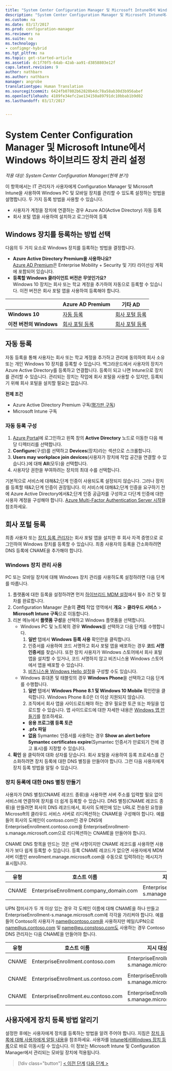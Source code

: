 ```yaml
---
title: "System Center Configuration Manager 및 Microsoft Intune에서 Windows 하이브리드 장치 관리 설정 | Microsoft 문서"
description: "System Center Configuration Manager 및 Microsoft Intune에서 Windows 장치 관리 설정"
ms.custom: na
ms.date: 03/17/2017
ms.prod: configuration-manager
ms.reviewer: na
ms.suite: na
ms.technology:
- configmgr-hybrid
ms.tgt_pltfrm: na
ms.topic: get-started-article
ms.assetid: dc1f70f5-64ab-42ab-aa91-d3858803e12f
caps.latest.revision: 9
author: nathbarn
ms.author: nathbarn
manager: angrobe
translationtype: Human Translation
ms.sourcegitcommit: 6424fb07802b62820b4dc78a58ab30d3b956abef
ms.openlocfilehash: 4189fe34efc2ae134150a89791dc10bbab1b9d02
ms.lasthandoff: 03/17/2017


---
```

# <a name="set-up-windows-hybrid-device-management-with-system-center-configuration-manager-and-microsoft-intune"></a>System Center Configuration Manager 및 Microsoft Intune에서 Windows 하이브리드 장치 관리 설정

*적용 대상: System Center Configuration Manager(현재 분기)*

이 항목에서는 IT 관리자가 사용자에게 Configuration Manager 및 Microsoft Intune을 사용하여 Windows PC 및 모바일 장치를 관리할 수 있도록 설정하는 방법을 설명합니다. 두 가지 등록 방법을 사용할 수 있습니다.
-  사용자가 계정을 장치에 연결하는 경우 Azure AD(Active Directory) 자동 등록
- 회사 포털 앱을 사용하여 설치하고 로그인하여 등록

## <a name="choose-how-to-enroll-windows-devices"></a>Windows 장치를 등록하는 방법 선택

다음의 두 가지 요소로 Windows 장치를 등록하는 방법을 결정합니다.
- **Azure Active Directory Premium을 사용하나요?** <br>[Azure AD Premium](https://docs.microsoft.com/azure/active-directory/active-directory-get-started-premium)은 Enterprise Mobility + Security 및 기타 라이선싱 계획에 포함되어 있습니다.
- **등록할 Windows 클라이언트 버전은 무엇인가요?** <br>Windows 10 장치는 회사 또는 학교 계정을 추가하여 자동으로 등록할 수 있습니다. 이전 버전은 회사 포털 앱을 사용하여 등록해야 합니다.

||**Azure AD Premium**|**기타 AD**|
|----------|---------------|---------------|  
|**Windows 10**|[자동 등록](#automatic-enrollment) |[회사 포털 등록](#company-portal-enrollment)|
|**이전 버전의 Windows**|[회사 포털 등록](#company-portal-enrollment)|[회사 포털 등록](#company-portal-enrollment)|

## <a name="automatic-enrollment"></a>자동 등록

자동 등록을 통해 사용자는 회사 또는 학교 계정을 추가하고 관리에 동의하여 회사 소유 또는 개인 Windows 10 장치를 등록할 수 있습니다. 백그라운드에서 사용자의 장치가 Azure Active Directory를 등록하고 연결합니다. 등록이 되고 나면 Intune으로 장치를 관리할 수 있습니다. 관리되는 장치는 작업에 회사 포털을 사용할 수 있지만, 등록되기 위해 회사 포털을 설치할 필요는 없습니다.

**전제 조건**
- Azure Active Directory Premium 구독([평가판 구독](http://go.microsoft.com/fwlink/?LinkID=816845))
- Microsoft Intune 구독

### <a name="configure-automatic-enrollment"></a>자동 등록 구성

1. [Azure Portal](https://manage.windowsazure.com)에 로그인하고 왼쪽 창의 **Active Directory** 노드로 이동한 다음 해당 디렉터리를 선택합니다.
2. **Configure**(구성)를 선택하고 **Devices**(장치)라는 섹션으로 스크롤합니다.
3. **Users may workplace join devices**(사용자가 장치에 작업 공간을 연결할 수 있습니다.)에 대해 **All**(모두)을 선택합니다.
4. 사용자당 권한을 부여하려는 장치의 최대 수를 선택합니다.

기본적으로 서비스에 대해&2;단계 인증이 사용되도록 설정되지 않습니다. 그러나 장치를 등록할 때&2;단계 인증이 권장됩니다. 이 서비스에 대해&2;단계 인증을 요구하기 전에 Azure Active Directory에서&2;단계 인증 공급자를 구성하고 다단계 인증에 대한 사용자 계정을 구성해야 합니다. [Azure Multi-Factor Authentication Server 시작](https://docs.microsoft.com/azure/multi-factor-authentication/multi-factor-authentication-get-started-cloud)을 참조하세요.

## <a name="company-portal-enrollment"></a>회사 포털 등록
최종 사용자 또는 [장치 등록 관리자](enroll-devices-with-device-enrollment-manager.md)는 회사 포털 앱을 설치한 후 회사 자격 증명으로 로그인하여 Windows 장치를 등록할 수 있습니다. 최종 사용자의 등록을 간소화하려면 DNS 등록에 CNAME을 추가해야 합니다.

### <a name="enable-windows-device-management"></a>Windows 장치 관리 사용
PC 또는 모바일 장치에 대해 Windows 장치 관리를 사용하도록 설정하려면 다음 단계를 따릅니다.

1.  플랫폼에 대한 등록을 설정하려면 먼저 [하이브리드 MDM 설정](setup-hybrid-mdm.md)에서 필수 조건 및 절차를 완료합니다.  
2.  Configuration Manager 콘솔의 **관리** 작업 영역에서 **개요** > **클라우드 서비스** > **Microsoft Intune 구독**으로 이동합니다.  
3.  리본 메뉴에서 **플랫폼 구성**을 선택하고 Windows 플랫폼을 선택합니다.
    - Windows PC 및 노트북의 경우 **Windows**를 선택하고 다음 단계를 수행합니다.
      1. **일반** 탭에서 **Windows 등록 사용** 확인란을 클릭합니다.
      2. 인증서를 사용하여 코드 서명하고 회사 포털 앱을 배포하는 경우 **코드 서명 인증서**를 찾습니다. 또한 장치 사용자가 Windows 스토어에서 회사 포털 앱을 설치할 수 있거나, 코드 서명하지 않고 비즈니스용 Windows 스토어에서 앱을 배포할 수 있습니다.
      3. [비즈니스용 Windows Hello 설정](windows-hello-for-business-settings.md)을 구성할 수도 있습니다.
    - Windows 휴대폰 및 태블릿의 경우 **Windows Phone**을 선택하고 다음 단계를 수행합니다.
      1. **일반** 탭에서 **Windows Phone 8.1 및 Windows 10 Mobile** 확인란을 클릭합니다. Windows Phone 8.0은 더 이상 지원되지 않습니다.
      2. 조직에서 회사 앱을 사이드로드해야 하는 경우 필요한 토큰 또는 파일을 업로드할 수 있습니다. 앱 사이드로드에 대한 자세한 내용은 [Windows 앱 만들기](https://docs.microsoft.com/sccm/apps/get-started/creating-windows-applications)를 참조하세요.
        - **응용 프로그램 등록 토큰**
        - **.pfx 파일**
        - **없음** Symantec 인증서를 사용하는 경우 **Show an alert before Symantec certificates expire**(Symantec 인증서가 만료되기 전에 경고 표시)를 지정할 수 있습니다.
4. **확인** 을 클릭하여 대화 상자를 닫습니다.  회사 포털을 사용하여 등록 프로세스를 간소화하려면 장치 등록에 대한 DNS 별칭을 만들어야 합니다. 그런 다음 사용자에게 장치 등록 방법을 알릴 수 있습니다.

### <a name="create-dns-alias-for-device-enrollment"></a>장치 등록에 대한 DNS 별칭 만들기  
사용자가 DNS 별칭(CNAME 레코드 종류)을 사용하면 서버 주소를 입력할 필요 없이 서비스에 연결하여 장치를 더 쉽게 등록할 수 있습니다. DNS 별칭(CNAME 레코드 종류)을 만들려면 회사의 DNS 레코드에서, 회사의 도메인에 있는 URL로 전송된 요청을 Microsoft의 클라우드 서비스 서버로 리디렉션하는 CNAME을 구성해야 합니다.  예를 들어 회사의 도메인이 contoso.com인 경우 DNS에 EnterpriseEnrollment.contoso.com을 EnterpriseEnrollment-s.manage.microsoft.com으로 리디렉션하는 CNAME을 만들어야 합니다.  

 CNAME DNS 항목을 만드는 것은 선택 사항이지만 CNAME 레코드를 사용하면 사용자가 보다 쉽게 등록할 수 있습니다. 등록 CNAME 레코드가 없으면 사용자에게 MDM 서버 이름인 enrollment.manage.microsoft.com을 수동으로 입력하라는 메시지가 표시됩니다.

|유형|호스트 이름|지시 대상|TTL|  
|----------|---------------|---------------|---|
|CNAME|EnterpriseEnrollment.company_domain.com|EnterpriseEnrollment-s.manage.microsoft.com| 1시간|

UPN 접미사가 두 개 이상 있는 경우 각 도메인 이름에 대해 CNAME을 하나 만들고 EnterpriseEnrollment-s.manage.microsoft.com에 각각을 가리켜야 합니다. 예를 들어 Contoso의 사용자가 name@contoso.com을 사용하지만 메일/UPN으로 name@us.contoso.com 및 name@eu.constoso.com도 사용하는 경우 Contoso DNS 관리자는 다음 CNAME을 만들어야 합니다.

|유형|호스트 이름|지시 대상|TTL|  
|----------|---------------|---------------|---|
|CNAME|EnterpriseEnrollment.contoso.com|EnterpriseEnrollment-s.manage.microsoft.com|1시간|
|CNAME|EnterpriseEnrollment.us.contoso.com|EnterpriseEnrollment-s.manage.microsoft.com|1시간|
|CNAME|EnterpriseEnrollment.eu.contoso.com|EnterpriseEnrollment-s.manage.microsoft.com| 1시간|

## <a name="tell-users-how-to-enroll-devices"></a>사용자에게 장치 등록 방법 알리기  

 설정한 후에는 사용자에게 장치를 등록하는 방법을 알려 주어야 합니다. 지침은 [장치 등록에 대해 사용자에게 알릴 내용](https://docs.microsoft.com/intune/deploy-use/what-to-tell-your-end-users-about-using-microsoft-intune)을 참조하세요. 사용자를 [Intune에서Windows 장치 등록](https://docs.microsoft.com/intune/enduser/enroll-your-device-in-intune-windows)으로 바로 이동시킬 수 있습니다. 이 정보는 Microsoft Intune 및 Configuration Manager에서 관리되는 모바일 장치에 적용됩니다.

> [!div class="button"]
[< 이전 단계](create-service-connection-point.md)  [다음 단계 >](set-up-additional-management.md)

